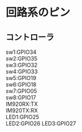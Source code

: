 # 回路系のピン
## コントローラ  
sw1:GPIO34  
sw2:GPIO35  
sw3:GPIO32  
sw4:GPIO33  
sw5:GPIO19  
sw6:GPIO18  
sw7:GPIO05  
sw8:GPIO17  
IM920RX:TX  
IM920TX:RX  
LED1:GPIO25  
LED2:GPIO26
LED3:GPIO27